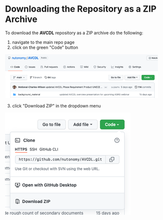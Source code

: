 # Downloading the Repository as a ZIP Archive

To download the **AVCDL** repository as a ZIP archive do the following:

1. navigate to the main repo page
2. click on the green "Code" button

![main page with code button](./source/images/processed/main%20page%20showing%20code%20button.png)

3. click "Download ZIP" in the dropdown menu

![code button dropdown menu](./source/images/processed/code%20button%20dropdown%20menu.png)
